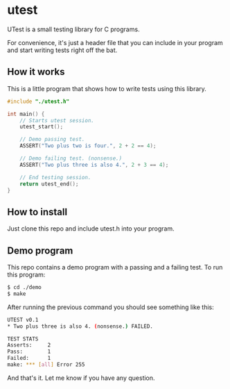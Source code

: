 # utest
UTest is a small testing library for C programs.

For convenience, it's just a header file that you can include in your program 
and start writing tests right off the bat.

## How it works
This is a little program that shows how to write tests using this library.

``` c
#include "./utest.h"

int main() {
	// Starts utest session.
	utest_start();

	// Demo passing test.
	ASSERT("Two plus two is four.", 2 + 2 == 4);

	// Demo failing test. (nonsense.)
	ASSERT("Two plus three is also 4.", 2 + 3 == 4);

	// End testing session.
	return utest_end();
}
```

## How to install
Just clone this repo and include utest.h into your program.

## Demo program
This repo contains a demo program with a passing and a failing test. To run this
program:

``` sh
$ cd ./demo
$ make
```

After running the previous command you should see something like this:

``` sh
UTEST v0.1
* Two plus three is also 4. (nonsense.) FAILED. 

TEST STATS
Asserts:     2
Pass:        1
Failed:      1
make: *** [all] Error 255
```

And that's  it. Let me know if you have any question.


